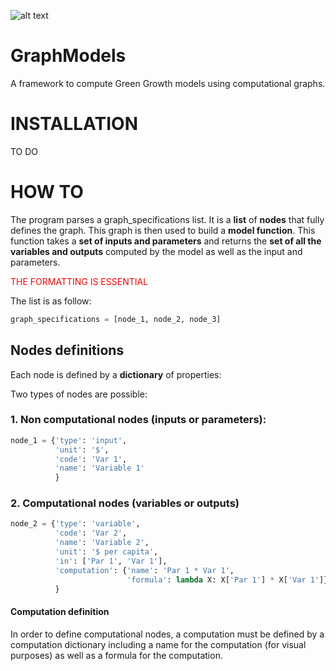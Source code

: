 ![alt text](http://greengrowthindex.gggi.org/wp-content/uploads/2019/09/LOGO_GGGI_GREEN_350x131px_002trans_Prancheta-1.png)

# GraphModels
A framework to compute Green Growth models using computational graphs.

# INSTALLATION

TO DO

# HOW TO

The program parses a graph_specifications list. It is a **list** of **nodes** that fully defines the graph. This graph is then used to build a **model function**. This function takes a **set of inputs and parameters** and returns the **set of all the variables and outputs** computed by the model as well as the input and parameters.

<font color='red'>THE FORMATTING IS ESSENTIAL</font>


The list is as follow:
```python
graph_specifications = [node_1, node_2, node_3]
```

## Nodes definitions

Each node is defined by a **dictionary** of properties:

Two types of nodes are possible:

### 1. Non computational nodes (inputs or parameters):

```python
node_1 = {'type': 'input',
          'unit': '$',
          'code': 'Var 1',
          'name': 'Variable 1'
          }
```      
### 2. Computational nodes (variables or outputs)

```python
node_2 = {'type': 'variable',
          'code': 'Var 2',
          'name': 'Variable 2',
          'unit': '$ per capita',
          'in': ['Par 1', 'Var 1'],
          'computation': {'name': 'Par 1 * Var 1',
                          'formula': lambda X: X['Par 1'] * X['Var 1']}
          }
```

#### Computation definition

In order to define computational nodes, a computation must be defined by a computation dictionary including a name for the computation (for visual purposes) as well as a formula for the computation.
